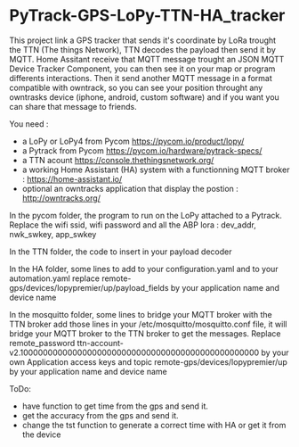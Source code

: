 # PyTrack-GPS-LoPy-TTN-HA_tracker

This project link a GPS tracker that sends it's coordinate by LoRa trought the TTN (The things Network), TTN decodes the payload then send it by MQTT. Home Assitant receive that MQTT message trought an JSON MQTT Device Tracker Component, you can then see it on your map or program differents interactions. Then it send another MQTT message in a format compatible with owntrack, so you can see your position throught any owntrasks device (iphone, android, custom software) and if you want you can share that message to friends.


You need :
* a LoPy or LoPy4 from Pycom https://pycom.io/product/lopy/
* a Pytrack from Pycom https://pycom.io/hardware/pytrack-specs/
* a TTN acount https://console.thethingsnetwork.org/
* a working Home Assistant (HA) system with a functionning MQTT broker : https://home-assistant.io/
* optional an owntracks application that display the postion : http://owntracks.org/


In the pycom folder, the program to run on the LoPy attached to a Pytrack. Replace the wifi ssid, wifi password and all the ABP lora : dev_addr, nwk_swkey, app_swkey

In the TTN folder, the code to insert in your payload decoder

In the HA folder, some lines to add to your configuration.yaml and to your automation.yaml
replace remote-gps/devices/lopypremier/up/payload_fields by your application name and device name

In the mosquitto folder, some lines to bridge your MQTT broker with the TTN broker
add those lines in your /etc/mosquitto/mosquitto.conf file, it will bridge your MQTT broker to the TTN broker to get the messages. Replace remote_password ttn-account-v2.1000000000000000000000000000000000000000000000000 by your own Application access keys  and topic remote-gps/devices/lopypremier/up by your application name and device name



ToDo: 
* have function to get time from the gps and send it.
* get the accuracy from the gps and send it.
* change the tst function to generate a correct time with HA or get it from the device